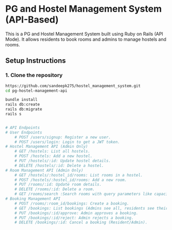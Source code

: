 # PG and Hostel Management System (API-Based)

This is a PG and Hostel Management System built using Ruby on Rails (API Mode). It allows residents to book rooms and admins to manage hostels and rooms.

## Setup Instructions

### 1. Clone the repository
```bash
https://github.com/sandeepk275/hostel_management_system.git
cd pg-hostel-management-api

bundle install
rails db:create
rails db:migrate
rails s


# API Endpoints
# User Endpoints
	# POST /users/signup: Register a new user.
	# POST /users/login: Login to get a JWT token.
# Hostel Management API (Admin Only)
	# GET /hostels: List all hostels.
	# POST /hostels: Add a new hostel.
	# PUT /hostels/:id: Update hostel details.
	# DELETE /hostels/:id: Delete a hostel.
# Room Management API (Admin Only)
	# GET /hostels/:hostel_id/rooms: List rooms in a hostel.
	# POST /hostels/:hostel_id/rooms: Add a new room.
	# PUT /rooms/:id: Update room details.
	# DELETE /rooms/:id: Delete a room.
	# GET /rooms/search :Search rooms with query parameters like capacity, price, and availability
# Booking Management API
	# POST /rooms/:room_id/bookings: Create a booking.
	# GET /bookings: List bookings (Admins see all, residents see their own).
	# PUT /bookings/:id/approve: Admin approves a booking.
	# PUT /bookings/:id/reject: Admin rejects a booking.
	# DELETE /bookings/:id: Cancel a booking (Resident/Admin).
